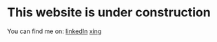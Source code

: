 # This website is under construction

You can find me on:
[linkedIn](https://www.linkedin.com/in/jelena-đokić-60987336/?originalSubdomain=de)
[xing](https://www.xing.com/profile/Jelena_Djokic2/cv)
